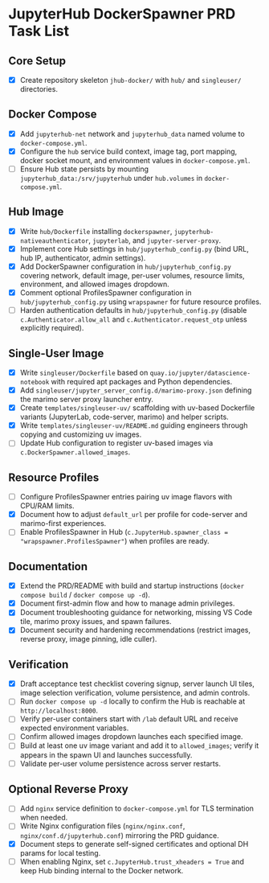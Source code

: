 # JupyterHub DockerSpawner PRD Task List

## Core Setup
- [x] Create repository skeleton `jhub-docker/` with `hub/` and `singleuser/` directories.

## Docker Compose
- [x] Add `jupyterhub-net` network and `jupyterhub_data` named volume to `docker-compose.yml`.
- [x] Configure the `hub` service build context, image tag, port mapping, docker socket mount, and environment values in `docker-compose.yml`.
- [ ] Ensure Hub state persists by mounting `jupyterhub_data:/srv/jupyterhub` under `hub.volumes` in `docker-compose.yml`.

## Hub Image
- [x] Write `hub/Dockerfile` installing `dockerspawner`, `jupyterhub-nativeauthenticator`, `jupyterlab`, and `jupyter-server-proxy`.
- [x] Implement core Hub settings in `hub/jupyterhub_config.py` (bind URL, hub IP, authenticator, admin settings).
- [x] Add DockerSpawner configuration in `hub/jupyterhub_config.py` covering network, default image, per-user volumes, resource limits, environment, and allowed images dropdown.
- [x] Comment optional ProfilesSpawner configuration in `hub/jupyterhub_config.py` using `wrapspawner` for future resource profiles.
- [ ] Harden authentication defaults in `hub/jupyterhub_config.py` (disable `c.Authenticator.allow_all` and `c.Authenticator.request_otp` unless explicitly required).

## Single-User Image
- [x] Write `singleuser/Dockerfile` based on `quay.io/jupyter/datascience-notebook` with required apt packages and Python dependencies.
- [x] Add `singleuser/jupyter_server_config.d/marimo-proxy.json` defining the marimo server proxy launcher entry.
- [x] Create `templates/singleuser-uv/` scaffolding with uv-based Dockerfile variants (JupyterLab, code-server, marimo) and helper scripts.
- [x] Write `templates/singleuser-uv/README.md` guiding engineers through copying and customizing uv images.
- [ ] Update Hub configuration to register uv-based images via `c.DockerSpawner.allowed_images`.

## Resource Profiles
- [ ] Configure ProfilesSpawner entries pairing uv image flavors with CPU/RAM limits.
- [x] Document how to adjust `default_url` per profile for code-server and marimo-first experiences.
- [ ] Enable ProfilesSpawner in Hub (`c.JupyterHub.spawner_class = "wrapspawner.ProfilesSpawner"`) when profiles are ready.

## Documentation
- [x] Extend the PRD/README with build and startup instructions (`docker compose build` / `docker compose up -d`).
- [x] Document first-admin flow and how to manage admin privileges.
- [x] Document troubleshooting guidance for networking, missing VS Code tile, marimo proxy issues, and spawn failures.
- [x] Document security and hardening recommendations (restrict images, reverse proxy, image pinning, idle culler).

## Verification
- [x] Draft acceptance test checklist covering signup, server launch UI tiles, image selection verification, volume persistence, and admin controls.
- [ ] Run `docker compose up -d` locally to confirm the Hub is reachable at `http://localhost:8000`.
- [ ] Verify per-user containers start with `/lab` default URL and receive expected environment variables.
- [ ] Confirm allowed images dropdown launches each specified image.
- [ ] Build at least one uv image variant and add it to `allowed_images`; verify it appears in the spawn UI and launches successfully.
- [ ] Validate per-user volume persistence across server restarts.

## Optional Reverse Proxy
- [ ] Add `nginx` service definition to `docker-compose.yml` for TLS termination when needed.
- [ ] Write Nginx configuration files (`nginx/nginx.conf`, `nginx/conf.d/jupyterhub.conf`) mirroring the PRD guidance.
- [x] Document steps to generate self-signed certificates and optional DH params for local testing.
- [ ] When enabling Nginx, set `c.JupyterHub.trust_xheaders = True` and keep Hub binding internal to the Docker network.
